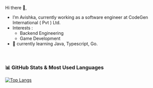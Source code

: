 Hi there 👋,<br>
- I’m Avishka, currently working as a software engineer at CodeGen International ( Pvt ) Ltd.<br>
- Interests : <br>
  - Backend Engineering<br> 
  - Game Development<br>
- 🌱 currently learning Java, Typescript, Go.<br><br><br>

### 📊 GitHub Stats & Most Used Languages
[![Top Langs](https://github-readme-stats.vercel.app/api/top-langs/?username=avishka25&layout=compact&langs_count=8&theme=default)](https://github.com/anuraghazra/github-readme-stats)
